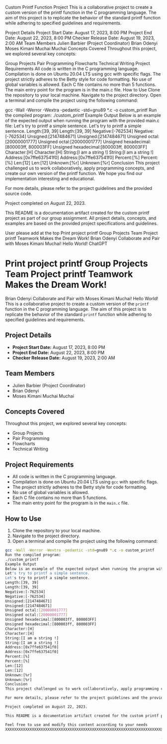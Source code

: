 Custom Printf Function Project
This is a collaborative project to create a custom version of the printf function in the C programming language. 
The aim of this project is to replicate the behavior of the standard printf function while adhering to specified guidelines and requirements.

Project Details
Project Start Date: August 17, 2023, 8:00 PM
Project End Date: August 22, 2023, 8:00 PM
Checker Release Date: August 19, 2023, 2:00 AM
Team Members
Julien Barbier (Project Coordinator)
Brian Odenyi
Moses Kimani Muchai Muchai
Concepts Covered
Throughout this project, we explored several key concepts:

Group Projects
Pair Programming
Flowcharts
Technical Writing
Project Requirements
All code is written in the C programming language.
Compilation is done on Ubuntu 20.04 LTS using gcc with specific flags.
The project strictly adheres to the Betty style for code formatting.
No use of global variables is allowed.
Each C file contains no more than 5 functions.
The main entry point for the program is in the main.c file.
How to Use
Clone the repository to your local machine.
Navigate to the project directory.
Open a terminal and compile the project using the following command:

gcc -Wall -Werror -Wextra -pedantic -std=gnu89 *.c -o custom_printf
Run the compiled program:
./custom_printf
Example Output
Below is an example of the expected output when running the program with the provided main.c file:
Let's try to printf a simple sentence.
Let's try to printf a simple sentence.
Length:[39, 39]
Length:[39, 39]
Negative:[-762534]
Negative:[-762534]
Unsigned:[2147484671]
Unsigned:[2147484671]
Unsigned octal:[20000001777]
Unsigned octal:[20000001777]
Unsigned hexadecimal:[800003ff, 800003FF]
Unsigned hexadecimal:[800003ff, 800003FF]
Character:[H]
Character:[H]
String:[I am a string !]
String:[I am a string !]
Address:[0x7ffe637541f0]
Address:[0x7ffe637541f0]
Percent:[%]
Percent:[%]
Len:[12]
Len:[12]
Unknown:[%r]
Unknown:[%r]
Conclusion
This project challenged us to work collaboratively, apply programming concepts, and create our own version of the printf function. 
We hope you find our implementation interesting and educational.

For more details, please refer to the project guidelines and the provided source code.

Project completed on August 22, 2023.

This README is a documentation artifact created for the custom printf project as part of our group assignment.
All project details, concepts, and examples are based on the provided project specifications and guidelines.

User
please add at the top  Print project printf Group Projects Team Project printf Teamwork Makes the Dream Work! Brian Odenyi Collaborate and Pair with Moses Kimani Muchai! Hello World!
ChatGPT
# Print project printf Group Projects Team Project printf Teamwork Makes the Dream Work!

Brian Odenyi Collaborate and Pair with Moses Kimani Muchai! Hello World!
This is a collaborative project to create a custom version of the `printf` function in the C programming language. 
The aim of this project is to replicate the behavior of the standard `printf` function while adhering to specified guidelines and requirements.

## Project Details

- **Project Start Date:** August 17, 2023, 8:00 PM
- **Project End Date:** August 22, 2023, 8:00 PM
- **Checker Release Date:** August 19, 2023, 2:00 AM

## Team Members

- Julien Barbier (Project Coordinator)
- Brian Odenyi
- Moses Kimani Muchai Muchai

## Concepts Covered

Throughout this project, we explored several key concepts:

- Group Projects
- Pair Programming
- Flowcharts
- Technical Writing

## Project Requirements

- All code is written in the C programming language.
- Compilation is done on Ubuntu 20.04 LTS using `gcc` with specific flags.
- The project strictly adheres to the Betty style for code formatting.
- No use of global variables is allowed.
- Each C file contains no more than 5 functions.
- The main entry point for the program is in the `main.c` file.

## How to Use

1. Clone the repository to your local machine.
2. Navigate to the project directory.
3. Open a terminal and compile the project using the following command:

```bash
gcc -Wall -Werror -Wextra -pedantic -std=gnu89 *.c -o custom_printf
Run the compiled program:
./custom_printf
Example Output
Below is an example of the expected output when running the program with the provided main.c file:
Let's try to printf a simple sentence.
Let's try to printf a simple sentence.
Length:[39, 39]
Length:[39, 39]
Negative:[-762534]
Negative:[-762534]
Unsigned:[2147484671]
Unsigned:[2147484671]
Unsigned octal:[20000001777]
Unsigned octal:[20000001777]
Unsigned hexadecimal:[800003ff, 800003FF]
Unsigned hexadecimal:[800003ff, 800003FF]
Character:[H]
Character:[H]
String:[I am a string !]
String:[I am a string !]
Address:[0x7ffe637541f0]
Address:[0x7ffe637541f0]
Percent:[%]
Percent:[%]
Len:[12]
Len:[12]
Unknown:[%r]
Unknown:[%r]
Conclusion
This project challenged us to work collaboratively, apply programming concepts, and create our own version of the printf function. We hope you find our implementation interesting and educational.

For more details, please refer to the project guidelines and the provided source code.

Project completed on August 22, 2023.

This README is a documentation artifact created for the custom printf project as part of our group assignment. All project details, concepts, and examples are based on the provided project specifications and guidelines.

Feel free to use and modify this content according to your needs
XXXXXXXXXXXXXXXXXXXXXXXXXXXXXXXXXXXXXXXXXXXXXXXXXXXXXXXXXXXXXXXXXXXXXXXXXXXXXXXXXXXXXXXXXXXXXXXXXXXXXXXXXXXXXXXXXXXXXXXXXXXXXXXXXXXXXXXXXXXXXXXXXXXXXXXXXXXXXXXXXXXXXXX

                                                                      -Happy Coding-
